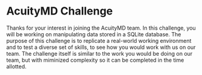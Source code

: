 # AcuityMD Challenge

Thanks for your interest in joining the AcuityMD team. In this challenge, you will be working on manipulating data stored in a SQLite database. The purpose of this challenge is to replicate a real-world working environment and to test a diverse set of skills, to see how you would work with us on our team. The challenge itself is similar to the work you would be doing on our team, but with miminized complexity so it can be completed in the time allotted.
